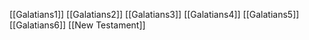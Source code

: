 [[Galatians1]]
[[Galatians2]]
[[Galatians3]]
[[Galatians4]]
[[Galatians5]]
[[Galatians6]]
[[New Testament]]